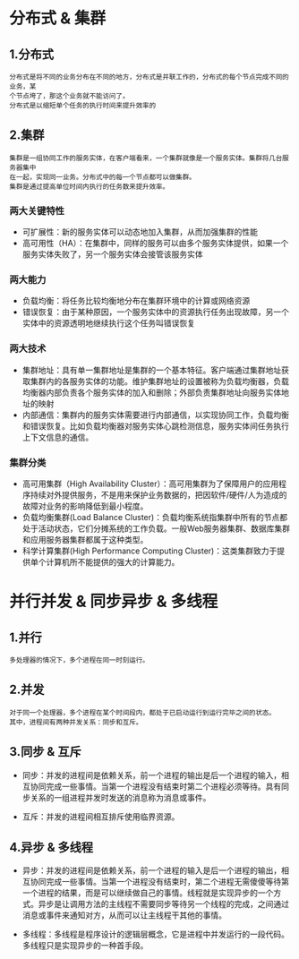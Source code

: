 # 分布式 & 集群
## 1.分布式
	分布式是将不同的业务分布在不同的地方，分布式是并联工作的，分布式的每个节点完成不同的业务，某
	个节点垮了，那这个业务就不能访问了。
	分布式是以缩短单个任务的执行时间来提升效率的

	
## 2.集群
	集群是一组协同工作的服务实体，在客户端看来，一个集群就像是一个服务实体。集群将几台服务器集中
	在一起，实现同一业务。分布式中的每一个节点都可以做集群。
	集群是通过提高单位时间内执行的任务数来提升效率。

### 两大关键特性
- 可扩展性：新的服务实体可以动态地加入集群，从而加强集群的性能
- 高可用性（HA）：在集群中，同样的服务可以由多个服务实体提供，如果一个服务实体失败了，另一个服务实体会接管该服务实体

### 两大能力
- 负载均衡：将任务比较均衡地分布在集群环境中的计算或网络资源
- 错误恢复：由于某种原因，一个服务实体中的资源执行任务出现故障，另一个实体中的资源透明地继续执行这个任务叫错误恢复

### 两大技术
- 集群地址：具有单一集群地址是集群的一个基本特征。客户端通过集群地址获取集群内的各服务实体的功能。维护集群地址的设置被称为负载均衡器，负载均衡器内部负责各个服务实体的加入和删除；外部负责集群地址向服务实体地址的映射
- 内部通信：集群内的服务实体需要进行内部通信，以实现协同工作，负载均衡和错误恢复。比如负载均衡器对服务实体心跳检测信息，服务实体间任务执行上下文信息的通信。

### 集群分类
- 高可用集群（High Availability Cluster）：高可用集群为了保障用户的应用程序持续对外提供服务，不是用来保护业务数据的，把因软件/硬件/人为造成的故障对业务的影响降低到最小程度。
-  负载均衡集群(Load Balance Cluster)：负载均衡系统指集群中所有的节点都处于活动状态，它们分摊系统的工作负载。一般Web服务器集群、数据库集群和应用服务器集群都属于这种类型。
-  科学计算集群(High Performance Computing Cluster)：这类集群致力于提供单个计算机所不能提供的强大的计算能力。

# 并行并发 & 同步异步 & 多线程
## 1.并行
	多处理器的情况下，多个进程在同一时刻运行。

## 2.并发
	对于同一个处理器，多个进程在某个时间段内，都处于已启动运行到运行完毕之间的状态。
	其中，进程间有两种并发关系：同步和互斥。

## 3.同步 & 互斥 
- 同步：并发的进程间是依赖关系，前一个进程的输出是后一个进程的输入，相互协同完成一些事情。当第一个进程没有结束时第二个进程必须等待。具有同步关系的一组进程并发时发送的消息称为消息或事件。

- 互斥：并发的进程间相互排斥使用临界资源。

## 4.异步 & 多线程
- 异步：并发的进程间是依赖关系，前一个进程的输入是后一个进程的输出，相互协同完成一些事情。当第一个进程没有结束时，第二个进程无需傻傻等待第一个进程的结果，而是可以继续做自己的事情。线程就是实现异步的一个方式。异步是让调用方法的主线程不需要同步等待另一个线程的完成，之间通过消息或事件来通知对方，从而可以让主线程干其他的事情。

- 多线程：多线程是程序设计的逻辑层概念，它是进程中并发运行的一段代码。多线程只是实现异步的一种首手段。	


